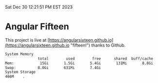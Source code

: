 Sat Dec 30 12:21:51 PM EST 2023

# Angular Fifteen


This project is live at [https://angularsixteen.github.io](https://angularsixteen.github.io "fifteen!") thanks to Github.

```bash
System Memory
               total        used        free      shared  buff/cache   available
Mem:            15Gi       1.5Gi       5.4Gi       131Mi       8.8Gi        13Gi
Swap:          8.0Gi       631Mi       7.4Gi
System Storage
466M	.
```
